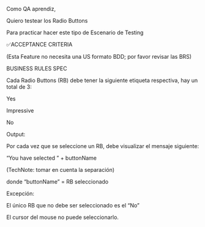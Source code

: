 Como QA aprendiz,

Quiero testear los Radio Buttons

Para practicar hacer este tipo de Escenario de Testing

✅ACCEPTANCE CRITERIA


(Esta Feature no necesita una US formato BDD; por favor revisar las BRS)

BUSINESS RULES SPEC


Cada Radio Buttons (RB) debe tener la siguiente etiqueta respectiva, hay un total de 3:

Yes

Impressive

No

Output:

Por cada vez que se seleccione un RB, debe visualizar el mensaje siguiente:

 “You have selected ” + buttonName

(TechNote: tomar en cuenta la separación)

donde “buttonName” = RB seleccionado

Excepción:

El único RB que no debe ser seleccionado es el “No” 

El cursor del mouse no puede seleccionarlo.